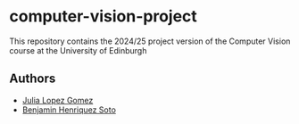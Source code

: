 # computer-vision-project

This repository contains the 2024/25 project version of the Computer Vision course at the University of Edinburgh

## Authors
- [Julia Lopez Gomez](https://github.com/julialopezgomez)
- [Benjamin Henriquez Soto](https://github.com/bhenriquezsoto)
